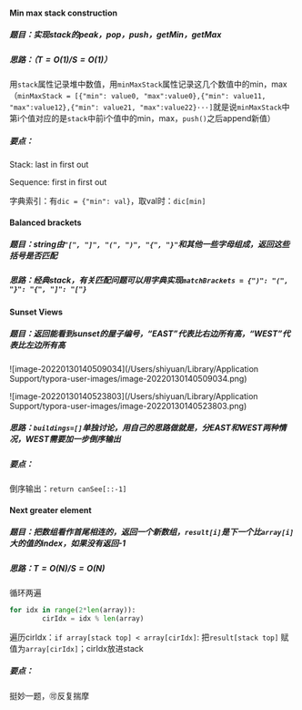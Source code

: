 #### Min max stack construction

##### 题目：实现stack的peak，pop，push，getMin，getMax

##### 思路：（$T=O(1)/S=O(1)$​）

用`stack`属性记录堆中数值，用`minMaxStack`属性记录这几个数值中的min，max（`minMaxStack = [{"min": value0, "max":value0},{"min": value11, "max":value12},{"min": value21, "max":value22}···]`就是说`minMaxStack`中第i个值对应的是`stack`中前i个值中的min，max，`push()`之后append新值）

##### 要点：

Stack: last in first out

Sequence: first in first out

字典索引：有`dic = {"min": val}`，取val时：`dic[min]`

#### Balanced brackets

##### 题目：string由`"[", "]", "(", ")", "{", "}"`和其他一些字母组成，返回这些括号是否匹配

##### 思路：经典stack，有关匹配问题可以用字典实现`matchBrackets = {")": "(", "}": "{", "]": "["}`

#### Sunset Views

##### 题目：返回能看到sunset的屋子编号，“EAST”代表比右边所有高，“WEST”代表比左边所有高

![image-20220130140509034](/Users/shiyuan/Library/Application Support/typora-user-images/image-20220130140509034.png)

![image-20220130140523803](/Users/shiyuan/Library/Application Support/typora-user-images/image-20220130140523803.png)

##### 思路：`buildings=[]`单独讨论，用自己的思路做就是，分EAST和WEST两种情况，WEST需要加一步倒序输出

##### 要点：

倒序输出：`return canSee[::-1]`

#### Next greater element

##### 题目：把数组看作首尾相连的，返回一个新数组，`result[i]`是下一个比`array[i]`大的值的index，如果没有返回-1

##### 思路：$T=O(N)/S=O(N)$

循环两遍

```python
for idx in range(2*len(array)):
		cirIdx = idx % len(array)
```

遍历cirIdx：`if array[stack top] < array[cirIdx]`: 把`result[stack top]` 赋值为`array[cirIdx]`；cirIdx放进stack

##### 要点：

挺妙一题，🉑️反复揣摩
